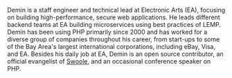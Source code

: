 Demin is a staff engineer and technical lead at Electronic Arts (EA), focusing on building high-performance, secure web applications. He leads different backend teams at EA building microservices using best practices of LEMP. Demin has been using PHP primarily since 2000 and has worked for a diverse group of companies throughout his career, from start-ups to some of the Bay Area's largest international corporations, including eBay, Visa, and EA. Besides his daily job at EA, Demin is an open source contributor, an official evangelist of [Swoole](https://github.com/swoole/swoole-src), and an occasional conference speaker on PHP.
